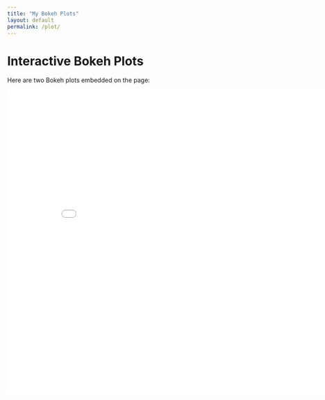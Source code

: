 ```yaml
---
title: "My Bokeh Plots"
layout: default
permalink: /plot/
---
```


# Interactive Bokeh Plots

Here are two Bokeh plots embedded on the page:

<iframe src="/assets/bokeh_combined.html" width="850" height="700" frameborder="0"></iframe>

